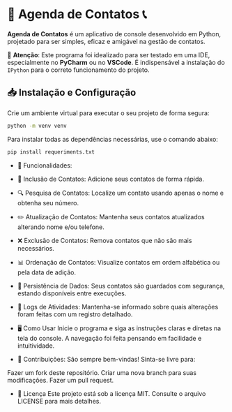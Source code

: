 # 📒 Agenda de Contatos 📞

**Agenda de Contatos** é um aplicativo de console desenvolvido em Python, projetado para ser simples, eficaz e amigável na gestão de contatos.

🚫 **Atenção**: Este programa foi idealizado para ser testado em uma IDE, especialmente no **PyCharm** ou no **VSCode**. É indispensável a instalação do `IPython` para o correto funcionamento do projeto.

## 📥 Instalação e Configuração

Crie um ambiente virtual para executar o seu projeto de forma segura:

```bash
python -m venv venv
```

Para instalar todas as dependências necessárias, use o comando abaixo:

```bash
pip install requeriments.txt
```

- 🌠 Funcionalidades:
- 📌 Inclusão de Contatos: Adicione seus contatos de forma rápida.
- 🔍 Pesquisa de Contatos: Localize um contato usando apenas o nome e obtenha seu número.
- ✏️ Atualização de Contatos: Mantenha seus contatos atualizados alterando nome e/ou telefone.
- ❌ Exclusão de Contatos: Remova contatos que não são mais necessários.
- 📊 Ordenação de Contatos: Visualize contatos em ordem alfabética ou pela data de adição.
- 💾 Persistência de Dados: Seus contatos são guardados com segurança, estando disponíveis entre execuções.
- 📜 Logs de Atividades: Mantenha-se informado sobre quais alterações foram feitas com um registro detalhado.
- 🖥️ Como Usar
Inicie o programa e siga as instruções claras e diretas na tela do console. A navegação foi feita pensando em facilidade e intuitividade.

- 🤲 Contribuições:
São sempre bem-vindas! Sinta-se livre para:

Fazer um fork deste repositório.
Criar uma nova branch para suas modificações.
Fazer um pull request.

- 📃 Licença
Este projeto está sob a licença MIT. Consulte o arquivo LICENSE para mais detalhes.
